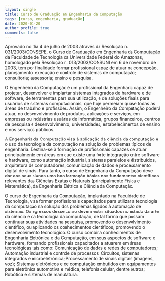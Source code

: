 ```yaml
---
layout: single
title: Curso de Graduação em Engenharia da Computação
tags: [curso, engenharia, graduação]
date: 2020-01-20
author_profile: true
comments: false
---
```


Aprovado no dia 4 de julho de 2003 através da Resolução n. 031/2003/CONSEPE, o Curso de Graduação em Engenharia da Computação da Faculdade de Tecnologia da Universidade Federal do Amazonas, homologado pela Resolução n. 013/2003/CONSUNI em 6 de novembro de 2003, tem por finalidade formar profissional capaz de atuar na concepção, planejamento, execução e controle de sistemas de computação; consultoria; assessoria; ensino e pesquisa.

O Engenheiro da Computação é um profissional da Engenharia capaz de projetar, desenvolver e implantar sistemas integrados de hardware e de software, de ferramentas para sua utilização, e de soluções finais para usuários de sistemas computacionais, que hoje permeiam quase todas as áreas de trabalho e profissões. Assim, o Engenheiro da Computação poderá atuar, no desenvolvimento de produtos, aplicações e serviços, em empresas ou indústrias usuárias de informática, grupos financeiros, centros de pesquisa e desenvolvimento, universidades, estabelecimentos de ensino e nos serviços públicos.

A Engenharia da Computação visa à aplicação da ciência da computação e o uso da tecnologia da computação na solução de problemas típicos de engenharia. Destina-se à formação de profissionais capazes de atuar principalmente em áreas em que existe uma forte integração entre software e hardware, como automação industrial, sistemas paralelos e distribuídos, arquitetura de computadores, comunicação de dados e processamento digital de sinais. Para tanto, o curso de Engenharia da Computação deve dar aos seus alunos uma boa formação básica nos fundamentos científicos relevantes das Ciências Exatas e Naturais (principalmente Física e Matemática), da Engenharia Elétrica e Ciência da Computação.

O curso de Engenharia da Computação, implantado na Faculdade de Tecnologia, visa formar profissionais capacitados para utilizar a tecnologia da computação na solução dos problemas ligados à automação de sistemas. Os egressos desse curso devem estar situados no estado da arte da ciência e da tecnologia da computação, de tal forma que possam continuar suas atividades na pesquisa, promovendo o desenvolvimento científico, ou aplicando os conhecimentos científicos, promovendo o desenvolvimento tecnológico. O curso combina conhecimentos de Engenharia Eletrônica e da Computação, em seus aspectos de software e hardware, formando profissionais capacitados a atuarem em áreas tecnológicas tais como: Comunicação de dados e redes de computadores; Automação industrial e controle de processos; Circuitos, sistemas integrados e microeletrônica; Processamento de sinais digitais (imagens, voz); Sistemas eletrônicos e de computação embutidos em equipamentos para eletrônica automotiva e médica, telefonia celular, dentre outros; Robótica e sistemas de manufatura.
